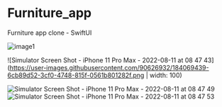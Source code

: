 # Furniture_app
Furniture app clone - SwiftUI

![image1](https://user-images.githubusercontent.com/90626932/184069390-2a96ae07-fba7-4bc5-80c1-8685356409f2.png)

![Simulator Screen Shot - iPhone 11 Pro Max - 2022-08-11 at 08 47 43](https://user-images.githubusercontent.com/90626932/184069439-6cb89d52-3cf0-4748-815f-0561b801282f.png | width: 100)

![Simulator Screen Shot - iPhone 11 Pro Max - 2022-08-11 at 08 47 49](https://user-images.githubusercontent.com/90626932/184069445-5c63e4dc-13ae-45d7-aaac-c237916a6414.png)
![Simulator Screen Shot - iPhone 11 Pro Max - 2022-08-11 at 08 47 53](https://user-images.githubusercontent.com/90626932/184069452-75be26c1-6ed5-453c-afe6-34ccce300511.png)
